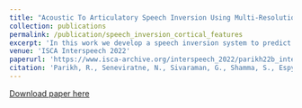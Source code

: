 ```yaml
---
title: "Acoustic To Articulatory Speech Inversion Using Multi-Resolution Spectro-Temporal Representations Of Speech Signals"
collection: publications
permalink: /publication/speech_inversion_cortical_features
excerpt: 'In this work we develop a speech inversion system to predict vocal tract parameters using the cortical features of acoustic speech. We demonstrate that the cortical features are correlated to the vocal tract parameters highlighting that the audiotry theory of speech perception is linked to the motor theory of speech production.'
venue: 'ISCA Interspeech 2022'
paperurl: 'https://www.isca-archive.org/interspeech_2022/parikh22b_interspeech.pdf'
citation: 'Parikh, R., Seneviratne, N., Sivaraman, G., Shamma, S., Espy-Wilson, C. (2022) Acoustic To Articulatory Speech Inversion Using Multi-Resolution Spectro-Temporal Representations Of Speech Signals. Proc. Interspeech 2022, 4681-4685, doi: 10.21437/Interspeech.2022-10926'
---
```

[Download paper here](https://www.isca-archive.org/interspeech_2022/parikh22b_interspeech.pdf)